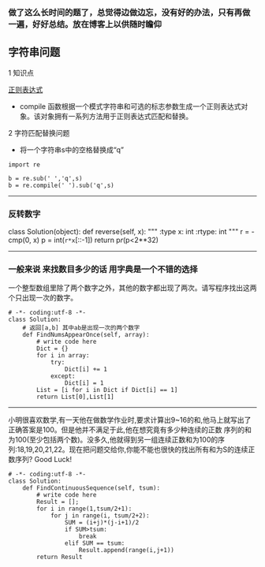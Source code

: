 ###  做了这么长时间的题了，总觉得边做边忘，没有好的办法，只有再做一遍，好好总结。放在博客上以供随时瞻仰

## 字符串问题

1 知识点

  [正则表达式](http://www.runoob.com/python/python-reg-expressions.html)

   * compile 函数根据一个模式字符串和可选的标志参数生成一个正则表达式对象。该对象拥有一系列方法用于正则表达式匹配和替换。

 
 
2 字符匹配替换问题
   

* 将一个字符串s中的空格替换成“q”

 ```
import re

 b = re.sub(' ','q',s)
 b = re.compile(' ').sub('q',s)

 ```


***
### 反转数字
class Solution(object):
    def reverse(self, x):
        """
        :type x: int
        :rtype: int
        """
        r = -cmp(0, x)
        p = int(`r*x`[::-1])
        return p*r*(p<2**32)

***

### 一般来说 来找数目多少的话 用字典是一个不错的选择
一个整型数组里除了两个数字之外，其他的数字都出现了两次。请写程序找出这两个只出现一次的数字。

```
# -*- coding:utf-8 -*-
class Solution:
    # 返回[a,b] 其中ab是出现一次的两个数字
    def FindNumsAppearOnce(self, array):
        # write code here
        Dict = {}
        for i in array:
            try:
                Dict[i] += 1
            except:
                Dict[i] = 1
        List = [i for i in Dict if Dict[i] == 1]
        return List[0],List[1]
```

****

小明很喜欢数学,有一天他在做数学作业时,要求计算出9~16的和,他马上就写出了正确答案是100。但是他并不满足于此,他在想究竟有多少种连续的正数
序列的和为100(至少包括两个数)。没多久,他就得到另一组连续正数和为100的序列:18,19,20,21,22。现在把问题交给你,你能不能也很快的找出所有和为S的连续正数序列? Good Luck!

```
# -*- coding:utf-8 -*-
class Solution:
    def FindContinuousSequence(self, tsum):
        # write code here
        Result = [];
        for i in range(1,tsum/2+1):
            for j in range(i, tsum/2+2):
                SUM = (i+j)*(j-i+1)/2
                if SUM>tsum:
                    break
                elif SUM == tsum:
                    Result.append(range(i,j+1))
        return Result

```

